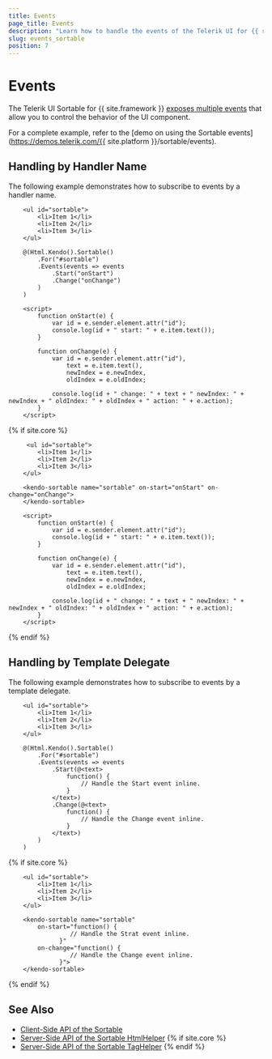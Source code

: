 ```yaml
---
title: Events
page_title: Events
description: "Learn how to handle the events of the Telerik UI for {{ site.framework }} Sortable component."
slug: events_sortable
position: 7
---
```


# Events

The Telerik UI Sortable for {{ site.framework }} [exposes multiple events](/api/kendo.mvc.ui.fluent/sortableeventbuilder) that allow you to control the behavior of the UI component.

For a complete example, refer to the [demo on using the Sortable events](https://demos.telerik.com/{{ site.platform }}/sortable/events).

## Handling by Handler Name

The following example demonstrates how to subscribe to events by a handler name.

```HtmlHelper
    <ul id="sortable">
        <li>Item 1</li>
        <li>Item 2</li>
        <li>Item 3</li>
    </ul>

    @(Html.Kendo().Sortable()
        .For("#sortable")
        .Events(events => events
            .Start("onStart")
            .Change("onChange")
        )
    )

    <script>
        function onStart(e) {
            var id = e.sender.element.attr("id");
            console.log(id + " start: " + e.item.text());
        }

        function onChange(e) {
            var id = e.sender.element.attr("id"),
                text = e.item.text(),
                newIndex = e.newIndex,
                oldIndex = e.oldIndex;

            console.log(id + " change: " + text + " newIndex: " + newIndex + " oldIndex: " + oldIndex + " action: " + e.action);
        }
    </script>
```
{% if site.core %}
```TagHelper
     <ul id="sortable">
        <li>Item 1</li>
        <li>Item 2</li>
        <li>Item 3</li>
    </ul>

    <kendo-sortable name="sortable" on-start="onStart" on-change="onChange">
    </kendo-sortable>

    <script>
        function onStart(e) {
            var id = e.sender.element.attr("id");
            console.log(id + " start: " + e.item.text());
        }

        function onChange(e) {
            var id = e.sender.element.attr("id"),
                text = e.item.text(),
                newIndex = e.newIndex,
                oldIndex = e.oldIndex;

            console.log(id + " change: " + text + " newIndex: " + newIndex + " oldIndex: " + oldIndex + " action: " + e.action);
        }
    </script>
```
{% endif %}

## Handling by Template Delegate

The following example demonstrates how to subscribe to events by a template delegate.

```HtmlHelper
    <ul id="sortable">
        <li>Item 1</li>
        <li>Item 2</li>
        <li>Item 3</li>
    </ul>

    @(Html.Kendo().Sortable()
        .For("#sortable")
        .Events(events => events
            .Start(@<text>
                function() {
                    // Handle the Start event inline.
                }
            </text>)
            .Change(@<text>
                function() {
                    // Handle the Change event inline.
                }
            </text>)
        )
    )
```
{% if site.core %}
```TagHelper
    <ul id="sortable">
        <li>Item 1</li>
        <li>Item 2</li>
        <li>Item 3</li>
    </ul>

    <kendo-sortable name="sortable"
        on-start="function() {
                 // Handle the Strat event inline.
              }"
        on-change="function() {
                 // Handle the Change event inline.
              }">
    </kendo-sortable>
```
{% endif %}

## See Also

* [Client-Side API of the Sortable](https://docs.telerik.com/kendo-ui/api/javascript/ui/sortable)
* [Server-Side API of the Sortable HtmlHelper](/api/sortable)
{% if site.core %}
* [Server-Side API of the Sortable TagHelper](/api/taghelpers/sortable)
{% endif %}

